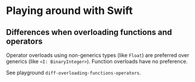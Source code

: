 # Playing around with Swift
 

## Differences when overloading functions and operators

Operator overloads using non-generics types (like `Float`) are preferred over generics (like `<I: BinaryInteger>`). Function overloads have no preference.

See playground `diff-overloading-functions-operators`.
